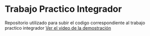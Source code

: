# Trabajo Practico Integrador 
Repositorio utilizado para subir el codigo correspondiente al trabajo practico integrador 
[Ver el video de la demostración](./video_demostracion.mp4)
